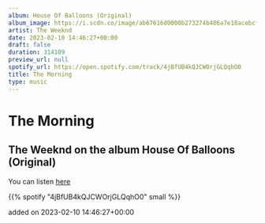 ```yaml
---
album: House Of Balloons (Original)
album_image: https://i.scdn.co/image/ab67616d0000b273274b406a7e18acebcf743079
artist: The Weeknd
date: 2023-02-10 14:46:27+00:00
draft: false
duration: 314109
preview_url: null
spotify_url: https://open.spotify.com/track/4jBfUB4kQJCWOrjGLQqhO0
title: The Morning
type: music
---
```



# The Morning

## The Weeknd on the album House Of Balloons (Original)

You can listen [here](https://open.spotify.com/track/4jBfUB4kQJCWOrjGLQqhO0)

{{% spotify "4jBfUB4kQJCWOrjGLQqhO0" small %}}

added on 2023-02-10 14:46:27+00:00